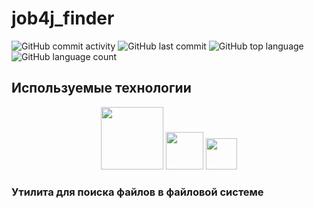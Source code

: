 # job4j_finder

![GitHub commit activity](https://img.shields.io/github/commit-activity/w/abrakatabr/job4j_design)
![GitHub last commit](https://img.shields.io/github/last-commit/abrakatabr/job4j_design)
![GitHub top language](https://img.shields.io/github/languages/top/abrakatabr/job4j_design)
![GitHub language count](https://img.shields.io/github/languages/count/abrakatabr/job4j_design)

## Используемые технологии

<p align="center">
<img src="https://www.glossary-internet.ru/upload/medialibrary/df1/df14db5f5137ae8edf70c9c871ac7b9d.png" height="100">
<img src="https://camo.githubusercontent.com/3a81f0e9711c9bf424832ca3a2655f80a96d3a5e49a28cd7ce08e20c7cdd0620/68747470733a2f2f6a756e69742e6f72672f6a756e6974352f6173736574732f696d672f6a756e6974352d6c6f676f2e706e67" height="60">
<img src="https://blog.skillfactory.ru/wp-content/uploads/2023/02/apache_maven_logo.svg-1603498.png" height="50"> 
</p>
<h3> Утилита для поиска файлов в файловой системе</h3>


